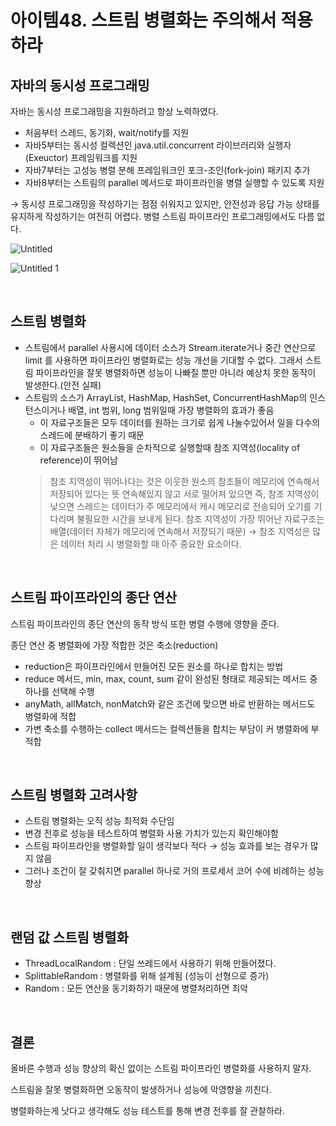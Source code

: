 # 아이템48. 스트림 병렬화는 주의해서 적용하라

## **자바의 동시성 프로그래밍**

자바는 동시성 프로그래밍을 지원하려고 항상 노력하였다.

- 처음부터 스레드, 동기화, wait/notify를 지원
- 자바5부터는 동시성 컬렉션인 java.util.concurrent 라이브러리와 실행자(Exeuctor) 프레임워크를 지원
- 자바7부터는 고성능 병렬 분해 프레임워크인 포크-조인(fork-join) 패키지 추가
- 자바8부터는 스트림의 parallel 메서드로 파이프라인을 병렬 실행할 수 있도록 지원

→ 동시성 프로그래밍을 작성하기는 점점 쉬워지고 있지만, 안전성과 응답 가능 상태를 유지하게 작성하기는 여전히 어렵다. 병렬 스트림 파이프라인 프로그래밍에서도 다름 없다.

![Untitled](https://user-images.githubusercontent.com/60915285/161182573-5a397a76-ed99-4219-b465-873d0ce1fb0e.png)

![Untitled 1](https://user-images.githubusercontent.com/60915285/161182632-c66d2172-1727-48a8-8ba9-4c3c83c999ed.png)

<br>

## **스트림 병렬화**

- 스트림에서 parallel 사용시에 데이터 소스가 Stream.iterate거나 중간 연산으로 limit 를 사용하면 파이프라인 병렬화로는 성능 개선을 기대할 수 없다. 그래서 스트림 파이프라인을 잘못 병렬화하면 성능이 나빠질 뿐만 아니라 예상치 못한 동작이 발생한다.(안전 실패)
- 스트림의 소스가 ArrayList, HashMap, HashSet, ConcurrentHashMap의 인스턴스이거나 배열, int 범위, long 범위일때 가장 병렬화의 효과가 좋음
  - 이 자료구조들은 모두 데이터를 원하는 크기로 쉽게 나눌수있어서 일을 다수의 스레드에 분배하기 좋기 때문
  - 이 자료구조들은 원소들을 순차적으로 실행할때 참조 지역성(locality of reference)이 뛰어남
  > 참조 지역성이 뛰어나다는 것은 이웃한 원소의 참조들이 메모리에 연속해서 저장되어 있다는 뜻
  > 연속해있지 않고 서로 떨어져 있으면 즉, 참조 지역성이 낮으면 스레드는 데이터가 주 메모리에서 캐시 메모리로 전송되어 오기를 기다리며 불필요한 시간을 보내게 된다. 참조 지역성이 가장 뛰어난 자료구조는 배열(데이터 자체가 메모리에 연속해서 저장되기 때문)
  > → 참조 지역성은 많은 데이터 처리 시 병렬화할 때 아주 중요한 요소이다.

<br>

## **스트림 파이프라인의 종단 연산**

스트림 파이프라인의 종단 연산의 동작 방식 또한 병렬 수행에 영향을 준다.

종단 연산 중 병렬화에 가장 적합한 것은 축소(reduction)

- reduction은 파이프라인에서 만들어진 모든 원소를 하나로 합치는 방법
- reduce 메서드, min, max, count, sum 같이 완성된 형태로 제공되는 메서드 중 하나를 선택해 수행
- anyMath, allMatch, nonMatch와 같은 조건에 맞으면 바로 반환하는 메서드도 병렬화에 적합
- 가변 축소를 수행하는 collect 메서드는 컬렉션들을 합치는 부담이 커 병렬화에 부적합

<br>

## **스트림 병렬화 고려사항**

- 스트림 병렬화는 오직 성능 최적화 수단임
- 변경 전후로 성능을 테스트하여 병렬화 사용 가치가 있는지 확인해야함
- 스트림 파이프라인을 병렬화할 일이 생각보다 적다 → 성능 효과를 보는 경우가 많지 않음
- 그러나 조건이 잘 갖춰지면 parallel 하나로 거의 프로세서 코어 수에 비례하는 성능 향상

<br>

## **랜덤 값 스트림 병렬화**

- ThreadLocalRandom : 단일 쓰레드에서 사용하기 위해 만들어졌다.
- SplittableRandom : 병렬화를 위해 설계됨 (성능이 선형으로 증가)
- Random : 모든 연산을 동기화하기 때문에 병렬처리하면 최악

<br>

## **결론**

올바른 수행과 성능 향상의 확신 없이는 스트림 파이프라인 병렬화를 사용하지 말자.

스트림을 잘못 병렬화하면 오동작이 발생하거나 성능에 악영향을 끼친다.

병렬화하는게 낫다고 생각해도 성능 테스트를 통해 변경 전후를 잘 관찰하라.
